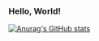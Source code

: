 ### Hello, World!

[![Anurag's GitHub stats](https://github-readme-stats.vercel.app/api?username=eunkyunghyun&theme=react&show_icons=true)](https://github.com/anuraghazra/github-readme-stats)
